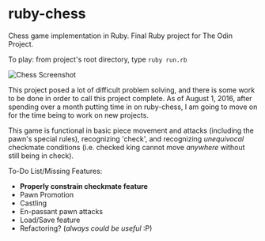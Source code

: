 
ruby-chess
==========
Chess game implementation in Ruby.  Final Ruby project for The Odin Project.

To play: from project's root directory, type `ruby run.rb`

![Chess Screenshot](https://cloud.githubusercontent.com/assets/18252139/17306067/d95497fe-57e2-11e6-8b38-b6a5931e64b0.png)

This project posed a lot of difficult problem solving, and there is some work to be done in order to call this project complete.  As of August 1, 2016, after spending over a month putting time in on ruby-chess, I am going to move on for the time being to work on new projects.

This game is functional in basic piece movement and attacks (including the pawn's special rules), recognizing 'check', and recognizing *unequivocal* checkmate conditions (i.e. checked king cannot move *anywhere* without still being in check).  

To-Do List/Missing Features:

 - **Properly constrain checkmate feature**
 - Pawn Promotion
 - Castling
 - En-passant pawn attacks
 - Load/Save feature
 - Refactoring? (*always could be useful* :P)